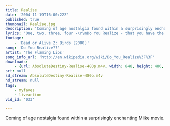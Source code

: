 ```yaml
---
title: Realise
date: '2004-11-19T16:00:22Z'
published: true
thumbnail: Realise.jpg
description: 'Coming of age nostalgia found within a surprisingly enchanting Miike movie.'
lyrics: "One, two, three, four -\r\nDo You Realize - that you have the most beautiful face\r\nDo You Realize - we're floating in space -\r\nDo You Realize - that happiness makes you cry\r\nDo You Realize - that everyone you know someday will die\r\n\r\nAnd instead of saying all of your goodbyes - let them know\r\nYou realize that life goes fast\r\nIt's hard to make the good things last\r\nYou realize the sun don'-go down\r\nIt's just an illusion caused by the world spinning round\r\n\r\nDo You Realize - Oh - Oh - Oh\r\nDo You Realize - that everyone you know\r\nSomeday will die -\r\n\r\nAnd instead of saying all of your goodbyes - let them know\r\nYou realize that life goes fast\r\nIt's hard to make the good things last\r\nYou realize the sun don'-go down\r\nIt's just an illusion caused by the world spinning round\r\n\r\nDo You Realize - that you have the most beautiful face\r\nDo You Realize"
footage:
    - 'Dead or Alive 2: Birds (2000)'
song: 'Do You Realize??'
artist: 'The Flaming Lips'
song_info_url: 'http://en.wikipedia.org/wiki/Do_You_Realize%3F%3F'
downloads:
    - {url: AbsoluteDestiny-Realise-480p.m4v, width: 848, height: 480, mimetype: video/mp4}
srt: null
sd_stream: AbsoluteDestiny-Realise-480p.m4v
hd_stream: null
tags:
    - myfaves
    - liveaction
vid_id: '033'

---
```

Coming of age nostalgia found within a surprisingly enchanting Miike movie.